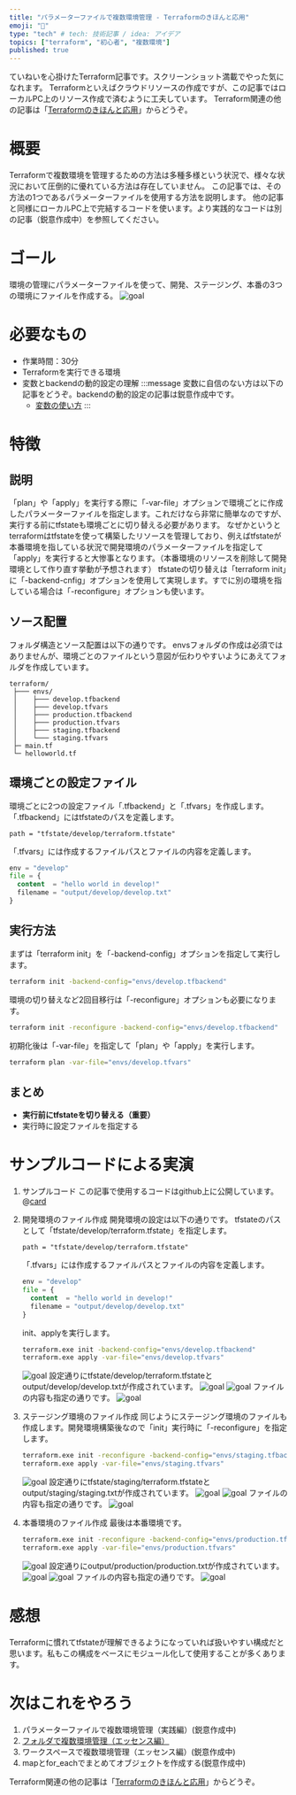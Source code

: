 ```yaml
---
title: "パラメーターファイルで複数環境管理 - Terraformのきほんと応用"
emoji: "🐣"
type: "tech" # tech: 技術記事 / idea: アイデア
topics: ["terraform", "初心者", "複数環境"]
published: true
---
```

ていねいを心掛けたTerraform記事です。スクリーンショット満載でやった気になれます。
Terraformといえばクラウドリソースの作成ですが、この記事ではローカルPC上のリソース作成で済むように工夫しています。
Terraform関連の他の記事は「[Terraformのきほんと応用](https://zenn.dev/sway/articles/terraform_index_list)」からどうぞ。

# 概要
Terraformで複数環境を管理するための方法は多種多様という状況で、様々な状況において圧倒的に優れている方法は存在していません。
この記事では、その方法の1つであるパラメーターファイルを使用する方法を説明します。
他の記事と同様にローカルPC上で完結するコードを使います。より実践的なコードは別の記事（鋭意作成中）を参照してください。

# ゴール
環境の管理にパラメーターファイルを使って、開発、ステージング、本番の3つの環境にファイルを作成する。
![goal](/images/terraform_biginner_envbyvarfile/terraform_biginner_envbyvarfile_goal.jpg)

# 必要なもの
- 作業時間：30分
- Terraformを実行できる環境
- 変数とbackendの動的設定の理解
   :::message
   変数に自信のない方は以下の記事をどうぞ。backendの動的設定の記事は鋭意作成中です。
   - [変数の使い方](https://zenn.dev/sway/articles/terraform_biginner_varliable)
   :::

# 特徴
## 説明
「plan」や「apply」を実行する際に「-var-file」オプションで環境ごとに作成したパラメーターファイルを指定します。これだけなら非常に簡単なのですが、実行する前にtfstateも環境ごとに切り替える必要があります。
なぜかというとterraformはtfstateを使って構築したリソースを管理しており、例えばtfstateが本番環境を指している状況で開発環境のパラメーターファイルを指定して「apply」を実行すると大惨事となります。（本番環境のリソースを削除して開発環境として作り直す挙動が予想されます）
tfstateの切り替えは「terraform init」に「-backend-cnfig」オプションを使用して実現します。すでに別の環境を指している場合は「-reconfigure」オプションも使います。

## ソース配置
フォルダ構造とソース配置は以下の通りです。
envsフォルダの作成は必須ではありませんが、環境ごとのファイルという意図が伝わりやすいようにあえてフォルダを作成しています。
```
terraform/
 ├─── envs/
 │    ├─── develop.tfbackend
 │    ├─── develop.tfvars
 │    ├─── production.tfbackend
 │    ├─── production.tfvars
 │    ├─── staging.tfbackend
 │    └─── staging.tfvars
 ├─ main.tf
 └─ helloworld.tf
 ```

## 環境ごとの設定ファイル
環境ごとに2つの設定ファイル「.tfbackend」と「.tfvars」を作成します。
「.tfbackend」にはtfstateのパスを定義します。
```hcl:envs/develop.tfbackend
path = "tfstate/develop/terraform.tfstate"
```
「.tfvars」には作成するファイルパスとファイルの内容を定義します。
```hcl:envs/develop.tfvars
env = "develop"
file = {
  content  = "hello world in develop!"
  filename = "output/develop/develop.txt"
}
```

## 実行方法
まずは「terraform init」を「-backend-config」オプションを指定して実行します。
```bash
terraform init -backend-config="envs/develop.tfbackend"
```
環境の切り替えなど2回目移行は「-reconfigure」オプションも必要になります。
```bash
terraform init -reconfigure -backend-config="envs/develop.tfbackend"
```
初期化後は「-var-file」を指定して「plan」や「apply」を実行します。
```bash
terraform plan -var-file="envs/develop.tfvars"
```

## まとめ
- **実行前にtfstateを切り替える（重要）**
- 実行時に設定ファイルを指定する

# サンプルコードによる実演

1. サンプルコード
   この記事で使用するコードはgithub上に公開しています。
   @[card](https://github.com/sway11466/zenn/tree/main/sample_codes/terraform_biginner_envbyvarfile)

1. 開発環境のファイル作成
   開発環境の設定は以下の通りです。
   tfstateのパスとして「tfstate/develop/terraform.tfstate」を指定します。
   ```hcl:envs/develop.tfbackend
   path = "tfstate/develop/terraform.tfstate"
   ```
   「.tfvars」には作成するファイルパスとファイルの内容を定義します。
   ```hcl:envs/develop.tfvars
   env = "develop"
   file = {
     content  = "hello world in develop!"
     filename = "output/develop/develop.txt"
   }
   ```
   init、applyを実行します。
   ```bash
   terraform.exe init -backend-config="envs/develop.tfbackend"
   terraform.exe apply -var-file="envs/develop.tfvars"
   ```
   ![goal](/images/terraform_biginner_envbyvarfile/terraform_biginner_envbyvarfile_tutorial_01.jpg)
   設定通りにtfstate/develop/terraform.tfstateとoutput/develop/develop.txtが作成されています。
   ![goal](/images/terraform_biginner_envbyvarfile/terraform_biginner_envbyvarfile_tutorial_02.jpg)
   ![goal](/images/terraform_biginner_envbyvarfile/terraform_biginner_envbyvarfile_tutorial_03.jpg)
   ファイルの内容も指定の通りです。
   ![goal](/images/terraform_biginner_envbyvarfile/terraform_biginner_envbyvarfile_tutorial_04.jpg)

1. ステージング環境のファイル作成
   同じようにステージング環境のファイルも作成します。開発環境構築後なので「init」実行時に「-reconfigure」を指定します。
   ```bash
   terraform.exe init -reconfigure -backend-config="envs/staging.tfbackend"
   terraform.exe apply -var-file="envs/staging.tfvars"
   ```
   ![goal](/images/terraform_biginner_envbyvarfile/terraform_biginner_envbyvarfile_tutorial_05.jpg)
   設定通りにtfstate/staging/terraform.tfstateとoutput/staging/staging.txtが作成されています。
   ![goal](/images/terraform_biginner_envbyvarfile/terraform_biginner_envbyvarfile_tutorial_06.jpg)
   ![goal](/images/terraform_biginner_envbyvarfile/terraform_biginner_envbyvarfile_tutorial_07.jpg)
   ファイルの内容も指定の通りです。
   ![goal](/images/terraform_biginner_envbyvarfile/terraform_biginner_envbyvarfile_tutorial_08.jpg)

1. 本番環境のファイル作成
   最後は本番環境です。
   ```bash
   terraform.exe init -reconfigure -backend-config="envs/production.tfbackend"
   terraform.exe apply -var-file="envs/production.tfvars"
   ```
   ![goal](/images/terraform_biginner_envbyvarfile/terraform_biginner_envbyvarfile_tutorial_09.jpg)
   設定通りにoutput/production/production.txtが作成されています。
   ![goal](/images/terraform_biginner_envbyvarfile/terraform_biginner_envbyvarfile_tutorial_10.jpg)
   ![goal](/images/terraform_biginner_envbyvarfile/terraform_biginner_envbyvarfile_tutorial_11.jpg)
   ファイルの内容も指定の通りです。
   ![goal](/images/terraform_biginner_envbyvarfile/terraform_biginner_envbyvarfile_tutorial_12.jpg)

# 感想
Terraformに慣れてtfstateが理解できるようになっていれば扱いやすい構成だと思います。私もこの構成をベースにモジュール化して使用することが多くあります。

# 次はこれをやろう
1. パラメーターファイルで複数環境管理（実践編）(鋭意作成中)
1. [フォルダで複数環境管理（エッセンス編）](https://zenn.dev/sway/articles/terraform_biginner_envbyfolder)
1. ワークスペースで複数環境管理（エッセンス編）(鋭意作成中)
1. mapとfor_eachでまとめてオブジェクトを作成する(鋭意作成中)

Terraform関連の他の記事は「[Terraformのきほんと応用](https://zenn.dev/sway/articles/terraform_index_list)」からどうぞ。
